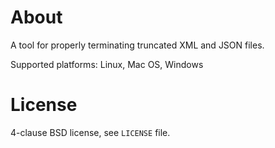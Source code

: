 
About
=====

A tool for properly terminating truncated XML and JSON files.

Supported platforms: Linux, Mac OS, Windows


License
=======
4-clause BSD license, see `LICENSE` file.
